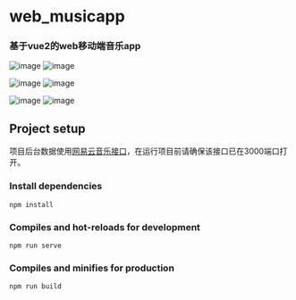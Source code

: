 # web_musicapp
### 基于vue2的web移动端音乐app
![image](https://github.com/fantasylive/learngit/blob/master/img/music_01.png) ![image](https://github.com/fantasylive/learngit/blob/master/img/music_02.png)

![image](https://github.com/fantasylive/learngit/blob/master/img/music_03.png) ![image](https://github.com/fantasylive/learngit/blob/master/img/music_04.png)

![image](https://github.com/fantasylive/learngit/blob/master/img/music_05.png) ![image](https://github.com/fantasylive/learngit/blob/master/img/music_06.png)

## Project setup
项目后台数据使用[网易云音乐接口](https://binaryify.github.io/NeteaseCloudMusicApi/#/?id=neteasecloudmusicapi)，在运行项目前请确保该接口已在3000端口打开。
### Install dependencies
```
npm install
```

### Compiles and hot-reloads for development
```
npm run serve
```

### Compiles and minifies for production
```
npm run build
```
